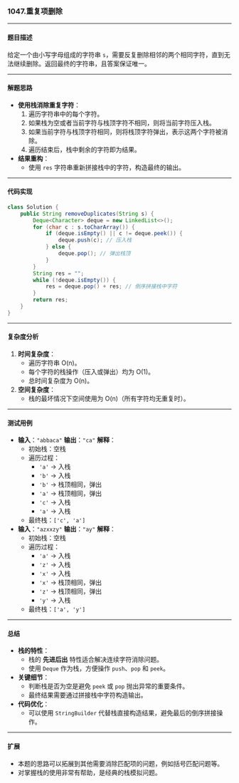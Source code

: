 ### **1047.重复项删除**

------

#### **题目描述**

给定一个由小写字母组成的字符串 `s`，需要反复删除相邻的两个相同字符，直到无法继续删除。返回最终的字符串，且答案保证唯一。

------

#### **解题思路**

- **使用栈消除重复字符**：
  1. 遍历字符串中的每个字符。
  2. 如果栈为空或者当前字符与栈顶字符不相同，则将当前字符压入栈。
  3. 如果当前字符与栈顶字符相同，则将栈顶字符弹出，表示这两个字符被消除。
  4. 遍历结束后，栈中剩余的字符即为结果。
- **结果重构**：
  - 使用 `res` 字符串重新拼接栈中的字符，构造最终的输出。

------

#### **代码实现**

```java
class Solution {
    public String removeDuplicates(String s) {
        Deque<Character> deque = new LinkedList<>();
        for (char c : s.toCharArray()) {
            if (deque.isEmpty() || c != deque.peek()) {
                deque.push(c); // 压入栈
            } else {
                deque.pop(); // 弹出栈顶
            }
        }
        String res = "";
        while (!deque.isEmpty()) {
            res = deque.pop() + res; // 倒序拼接栈中字符
        }
        return res;
    }
}
```

------

#### **复杂度分析**

1. **时间复杂度**：
   - 遍历字符串 O(n)。
   - 每个字符的栈操作（压入或弹出）均为 O(1)。
   - 总时间复杂度为 O(n)。
2. **空间复杂度**：
   - 栈的最坏情况下空间使用为 O(n)（所有字符均无重复时）。

------

#### **测试用例**

- **输入**：`"abbaca"`
   **输出**：`"ca"`
   **解释**：
  - 初始栈：空栈
  - 遍历过程：
    - `'a'` -> 入栈
    - `'b'` -> 入栈
    - `'b'` -> 栈顶相同，弹出
    - `'a'` -> 栈顶相同，弹出
    - `'c'` -> 入栈
    - `'a'` -> 入栈
  - 最终栈：`['c', 'a']`
- **输入**：`"azxxzy"`
   **输出**：`"ay"`
   **解释**：
  - 初始栈：空栈
  - 遍历过程：
    - `'a'` -> 入栈
    - `'z'` -> 入栈
    - `'x'` -> 入栈
    - `'x'` -> 栈顶相同，弹出
    - `'z'` -> 栈顶相同，弹出
    - `'y'` -> 入栈
  - 最终栈：`['a', 'y']`

------

#### **总结**

- **栈的特性**：
  - 栈的 **先进后出** 特性适合解决连续字符消除问题。
  - 使用 `Deque` 作为栈，方便操作 `push`、`pop` 和 `peek`。
- **关键细节**：
  - 判断栈是否为空是避免 `peek` 或 `pop` 抛出异常的重要条件。
  - 最终结果需要通过拼接栈中字符构造输出。
- **代码优化**：
  - 可以使用 `StringBuilder` 代替栈直接构造结果，避免最后的倒序拼接操作。

------

#### **扩展**

- 本题的思路可以拓展到其他需要消除匹配项的问题，例如括号匹配问题等。
- 对掌握栈的使用非常有帮助，是经典的栈模拟问题。